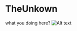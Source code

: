 # TheUnkown
what you doing here?
![Alt text](https://freepngimg.com/download/face/97888-emoji-face-lenny-free-download-image.png "a title")
